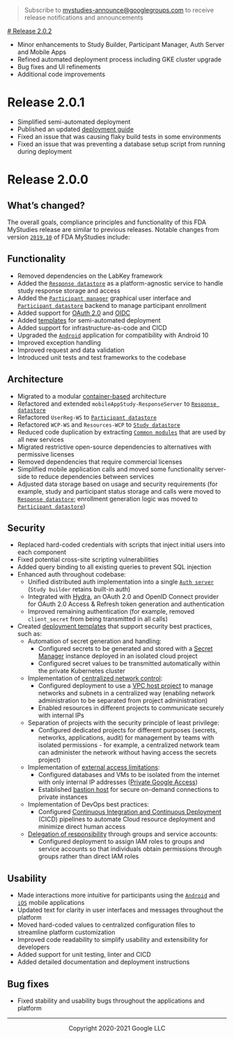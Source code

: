 <!--
 Copyright 2020-2021 Google LLC
 Use of this source code is governed by an MIT-style
 license that can be found in the LICENSE file or at
 https://opensource.org/licenses/MIT.
-->

> Subscribe to [mystudies-announce@googlegroups.com](https://groups.google.com/g/mystudies-announce/) to receive release notifications and announcements

[# Release 2.0.2](https://github.com/GoogleCloudPlatform/fda-mystudies/milestone/5)
* Minor enhancements to Study Builder, Participant Manager, Auth Server and Mobile Apps
* Refined automated deployment process including GKE cluster upgrade
* Bug fixes and UI refinements
* Additional code improvements

# Release 2.0.1
* Simplified semi-automated deployment
* Published an updated [deployment guide](/deployment/README.md)
* Fixed an issue that was causing flaky build tests in some environments
* Fixed an issue that was preventing a database setup script from running during deployment 

# Release 2.0.0
## What’s changed?
The overall goals, compliance principles and functionality of this FDA MyStudies release are similar to previous releases. Notable changes from version [`2019.10`](https://github.com/PopMedNet-Team/FDA-My-Studies-Mobile-Application-System/tree/2019.10) of FDA MyStudies include:

## Functionality
*   Removed dependencies on the LabKey framework  
*   Added the [`Response datastore`](/response-datastore/) as a platform-agnostic service to handle study response storage and access
*   Added the [`Participant manager`](/participant-manager/) graphical user interface and [`Participant datastore`](/participant-datastore/) backend to manage participant enrollment
*   Added support for [OAuth 2.0](https://oauth.net/2/) and [OIDC](https://openid.net/connect/)
*   Added [templates](/deployment/) for semi-automated deployment
*   Added support for infrastructure-as-code and CICD
*   Upgraded the [`Android`](/Android/) application for compatibility with Android 10
*   Improved exception handling
*   Improved request and data validation
*   Introduced unit tests and test frameworks to the codebase

## Architecture
*   Migrated to a modular [container-based](/deployment/kubernetes/) architecture
*   Refactored and extended `mobileAppStudy-ResponseServer` to [`Response datastore`](/response-datastore/)
*   Refactored `UserReg-WS` to [`Participant datastore`](/participant-datastore/)
*   Refactored `WCP-WS` and `Resources-WCP` to [`Study datastore`](/study-datastore/)
*   Reduced code duplication by extracting [`Common modules`](/common-modules) that are used by all new services
*   Migrated restrictive open-source dependencies to alternatives with permissive licenses 
*   Removed dependencies that require commercial licenses
*   Simplified mobile application calls and moved some functionality server-side to reduce dependencies between services
*   Adjusted data storage based on usage and security requirements (for example, study and participant status storage and calls were moved to[ `Response datastore`](/response-datastore/); enrollment generation logic was moved to [`Participant datastore`](/participant-datastore/))
    
## Security
* Replaced hard-coded credentials with scripts that inject initial users into each component
* Fixed potential cross-site scripting vulnerabilities
* Added query binding to all existing queries to prevent SQL injection
* Enhanced auth throughout codebase:
   * Unified distributed auth implementation into a single [`Auth server`](/auth-server/) (`Study builder` retains built-in auth)
   * Integrated with [Hydra](https://ory.sh/hydra), an OAuth 2.0 and OpenID Connect provider for OAuth 2.0 Access & Refresh token generation and authentication
   * Improved remaining authentication (for example, removed `client_secret` from being transmitted in all calls)
* Created [deployment templates](/deployment/) that support security best practices, such as:
  * Automation of secret generation and handling:
    * Configured secrets to be generated and stored with a [Secret Manager](https://cloud.google.com/secret-manager/docs/overview) instance deployed in an isolated cloud project
    * Configured secret values to be transmitted automatically within the private Kubernetes cluster
  * Implementation of [centralized network control](https://cloud.google.com/docs/enterprise/best-practices-for-enterprise-organizations#centralize_network_control):
    * Configured deployment to use a [VPC host project](https://cloud.google.com/vpc/docs/shared-vpc) to manage networks and subnets in a centralized way (enabling network administration to be separated from project administration)
    * Enabled resources in different projects to communicate securely with internal IPs
  * Separation of projects with the security principle of least privilege:
    * Configured dedicated projects for different purposes (secrets, networks, applications, audit) for management by teams with isolated permissions - for example, a centralized network team can administer the network without having access the secrets project)
  * Implementation of [external access limitations](https://cloud.google.com/docs/enterprise/best-practices-for-enterprise-organizations#limit-access):
    * Configured databases and VMs to be isolated from the internet with only internal IP addresses ([Private Google Access](https://cloud.google.com/vpc/docs/configure-private-google-access))
    * Established [bastion host](https://cloud.google.com/solutions/connecting-securely#external) for secure on-demand connections to private instances
  * Implementation of DevOps best practices:
    * Configured [Continuous Integration and Continuous Deployment](https://cloud.google.com/solutions/managing-infrastructure-as-code) (CICD) pipelines to automate Cloud resource deployment and minimize direct human access
  * [Delegation of responsibility](https://cloud.google.com/docs/enterprise/best-practices-for-enterprise-organizations#groups-and-service-accounts) through groups and service accounts:
    * Configured deployment to assign IAM roles to groups and service accounts so that individuals obtain permissions through groups rather than direct IAM roles

## Usability
*   Made interactions more intuitive for participants using the [`Android`](/Android/) and [`iOS`](/iOS/) mobile applications
*   Updated text for clarity in user interfaces and messages throughout the platform
*   Moved hard-coded values to centralized configuration files to streamline platform customization 
*   Improved code readability to simplify usability and extensibility for developers
*   Added support for unit testing, linter and CICD
*   Added detailed documentation and deployment instructions
    
## Bug fixes
*   Fixed stability and usability bugs throughout the applications and platform

***
<p align="center">Copyright 2020-2021 Google LLC</p>
